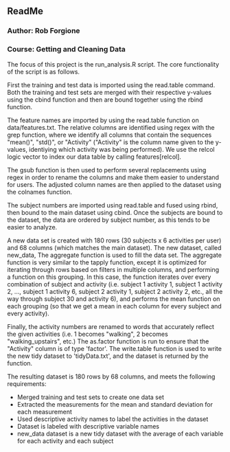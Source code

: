 ## ReadMe

### Author: Rob Forgione
### Course: Getting and Cleaning Data

The focus of this project is the run_analysis.R script. The core functionality of the script is as follows. 

First the training and test data is imported using the read.table command. Both the training and test sets are merged with their respective y-values using the cbind function and then are bound together using the rbind function. 

The feature names are imported by using the read.table function on data/features.txt. The relative columns are identified using regex with the grep function, where we identify all columns that contain the sequences "mean()", "std()", or "Activity" ("Activity" is the column name given to the y-values, identiying which activity was being performed). We use the relcol logic vector to index our data table by calling features\[relcol\]. 

The gsub function is then used to perform several replacements using regex in order to rename the columns and make them easier to understand for users. The adjusted column names are then applied to the dataset using the colnames function.

The subject numbers are imported using read.table and fused using rbind, then bound to the main dataset using cbind. Once the subjects are bound to the dataset, the data are ordered by subject number, as this tends to be easier to analyze. 

A new data set is created with 180 rows (30 subjects x 6 activities per user) and 68 columns (which matches the main dataset). The new dataset, called new_data, The aggregate function is used to fill the data set. The aggregate function is very similar to the tapply function, except it is optimized for iterating through rows based on filters in multiple columns, and performing a function on this grouping. In this case, the function iterates over every combination of subject and activity (i.e. subject 1 activity 1, subject 1 activity 2, ..., subject 1 activity 6, subject 2 activity 1, subject 2 activity 2, etc., all the way through subject 30 and activity 6), and performs the mean function on each grouping (so that we get a mean in each column for every subject and every activity). 

Finally, the activity numbers are renamed to words that accurately reflect the given activities (i.e. 1 becomes "walking", 2 becomes "walking_upstairs", etc.) The as.factor function is run to ensure that the "Activity" column is of type 'factor'. The write.table function is used to write the new tidy dataset to 'tidyData.txt', and the dataset is returned by the function. 

The resulting dataset is 180 rows by 68 columns, and meets the following requirements:

* Merged training and test sets to create one data set
* Extracted the measurements for the mean and standard deviation for each measurement
* Used descriptive activity names to label the activities in the dataset
* Dataset is labeled with descriptive variable names
* new_data dataset is a new tidy dataset with the average of each variable for each activity and each subject
